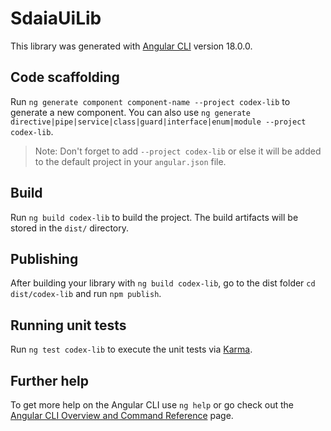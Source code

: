 # SdaiaUiLib

This library was generated with [Angular CLI](https://github.com/angular/angular-cli) version 18.0.0.

## Code scaffolding

Run `ng generate component component-name --project codex-lib` to generate a new component. You can also use `ng generate directive|pipe|service|class|guard|interface|enum|module --project codex-lib`.

> Note: Don't forget to add `--project codex-lib` or else it will be added to the default project in your `angular.json` file.

## Build

Run `ng build codex-lib` to build the project. The build artifacts will be stored in the `dist/` directory.

## Publishing

After building your library with `ng build codex-lib`, go to the dist folder `cd dist/codex-lib` and run `npm publish`.

## Running unit tests

Run `ng test codex-lib` to execute the unit tests via [Karma](https://karma-runner.github.io).

## Further help

To get more help on the Angular CLI use `ng help` or go check out the [Angular CLI Overview and Command Reference](https://angular.dev/tools/cli) page.
